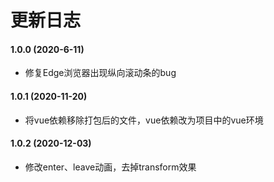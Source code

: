 # 更新日志

#### 1.0.0 (2020-6-11)

* 修复Edge浏览器出现纵向滚动条的bug

#### 1.0.1 (2020-11-20)

* 将vue依赖移除打包后的文件，vue依赖改为项目中的vue环境

#### 1.0.2 (2020-12-03)

* 修改enter、leave动画，去掉transform效果
